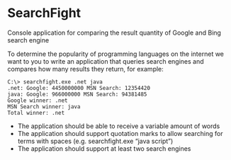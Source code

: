 # SearchFight
Console application for comparing the result quantity of Google and Bing search engine

To determine the popularity of programming languages on the internet we want to you to write an application that queries search engines and compares how many results they return, for example:

    C:\> searchfight.exe .net java
    .net: Google: 4450000000 MSN Search: 12354420
    java: Google: 966000000 MSN Search: 94381485
    Google winner: .net
    MSN Search winner: java
    Total winner: .net

- The application should be able to receive a variable amount of words
- The application should support quotation marks to allow searching for terms with spaces (e.g. searchfight.exe “java script”)
- The application should support at least two search engines
